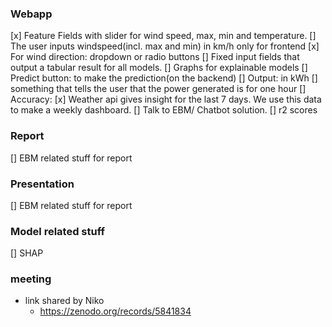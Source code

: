 ### Webapp 
[x] Feature Fields with slider for wind speed, max, min and temperature.
[] The user inputs windspeed(incl. max and min) in km/h only for frontend
[x] For wind direction: dropdown or radio buttons
[] Fixed input fields that output a tabular result for all models.
[] Graphs for explainable models 
[] Predict button: to make the prediction(on the backend)
[] Output: in kWh
[] something that tells the user that the power generated is for one hour 
[] Accuracy: 
[x] Weather api gives insight for the last 7 days. We use this data to make a weekly dashboard.
[] Talk to EBM/ Chatbot solution. 
[] r2 scores

### Report
[] EBM related stuff for report


### Presentation
[] EBM related stuff for report

### Model related stuff 
[] SHAP



### meeting

- link shared by Niko
    - https://zenodo.org/records/5841834